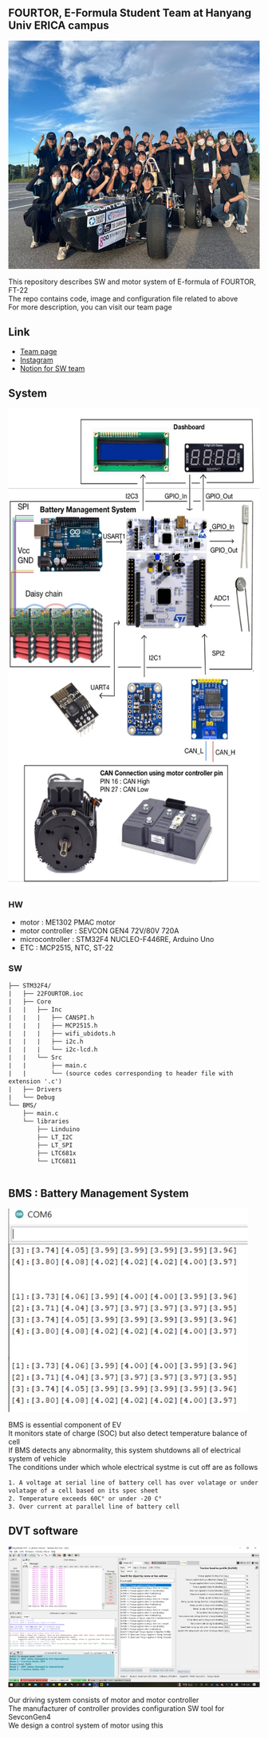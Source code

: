 ## FOURTOR,  E-Formula Student Team at Hanyang Univ ERICA campus
<p align="center">
<img src="https://github.com/HAMA-DL-dev/FT-22/blob/64bb92614b4bfcdb47568e86b827a70eea782b26/assets/2022%20team%20FOURTOR.jpg" width="640" height="458">
</p>

This repository describes SW and motor system of E-formula of FOURTOR, FT-22 <br>
The repo contains code, image and configuration file related to above <br>
For more description, you can visit our team page  <br>

## Link
- [Team page](https://cafe.naver.com/fourinwheelmotor)
- [Instagram](https://www.instagram.com/fourtor_hanyang_erica/)
- [Notion for SW team](https://www.notion.so/ECU-for-2022-KSAE-58f490e7761d48bcbadd27ff839be4b7)

## System

<p align="center">
<img src="https://github.com/HAMA-DL-dev/FT-22/blob/e5e4e89bdf81dd31018656f4f53cc7d268217e8e/assets/system%20diagram.jpg" width="585" height="960">
</p>

### HW 
- motor : ME1302 PMAC motor
- motor controller : SEVCON GEN4 72V/80V 720A
- microcontroller : STM32F4 NUCLEO-F446RE, Arduino Uno
- ETC : MCP2515, NTC, ST-22

### SW
``` 
├── STM32F4/
|   ├── 22FOURTOR.ioc
|   ├── Core
|   |   ├── Inc
|   |   |   ├── CANSPI.h
|   |   |   ├── MCP2515.h
|   |   |   ├── wifi_ubidots.h
|   |   |   ├── i2c.h
|   |   |   └── i2c-lcd.h
|   |   └── Src
|   |       ├── main.c
|   |       └── (source codes corresponding to header file with extension '.c')
|   ├── Drivers
|   └── Debug
└── BMS/
    ├── main.c
    └── libraries
        ├── Linduino
        ├── LT_I2C
        ├── LT_SPI
        ├── LTC681x
        └── LTC6811
    
```
## BMS : Battery Management System

<img src="https://github.com/HAMA-DL-dev/FT-22/blob/e5e4e89bdf81dd31018656f4f53cc7d268217e8e/assets/voltage%20output.jpg" width="480" height="408">

BMS is essential component of EV <br>
It monitors state of charge (SOC) but also detect temperature balance of cell <br>
If BMS detects any abnormality, this system shutdowns all of electrical system of vehicle <br>
The conditions under which whole electrical systme is cut off are as follows 
```
1. A voltage at serial line of battery cell has over volatage or under volatage of a cell based on its spec sheet
2. Temperature exceeds 60C° or under -20 C°
3. Over current at parallel line of battery cell
```

## DVT software 
![DVT software](https://github.com/HAMA-DL-dev/FT-22/blob/e5e4e89bdf81dd31018656f4f53cc7d268217e8e/assets/DVT%20software.jpg)

Our driving system consists of motor and motor controller <br>
The manufacturer of controller provides configuration SW tool for SevconGen4 <br>
We design a control system of motor using this
